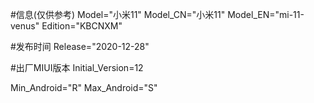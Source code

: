 #信息(仅供参考)
Model="小米11"
Model_CN="小米11"
Model_EN="mi-11-venus"
Edition="KBCNXM"

#发布时间
Release="2020-12-28"

#出厂MIUI版本
Initial_Version=12

Min_Android="R"
Max_Android="S"
